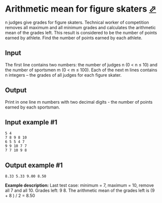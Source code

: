 # Arithmetic mean for figure skaters [⬀](https://www.e-olymp.com/en/contests/9608/problems/84259)
n judges give grades for figure skaters. Technical worker of competition removes all maximum and all minimum grades and calculates the arithmetic mean of the grades left. This result is considered to be the number of points earned by athlete. Find the number of points earned by each athlete.

## Input
The first line contains two numbers: the number of judges n (0 < n ≤ 10) and the number of sportsmen m (0 < m ≤ 100). Each of the next m lines contains n integers – the grades of all judges for each figure skater.

## Output
Print in one line m numbers with two decimal digits - the number of points earned by each sportsman.

## Input example #1
```
5 4
7 8 9 8 10
6 5 5 4 7 
9 9 10 7 7
7 7 10 9 8
```

## Output example #1
```
8.33 5.33 9.00 8.50
```

**Example description:** Last test case: minimum = 7, maximum = 10, remove all 7 and all 10. Grades left: 9 8. The arithmetic mean of the grades left is (9 + 8 ) / 2 = 8.50